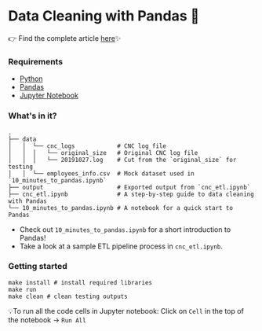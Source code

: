 # Data Cleaning with Pandas 🐼

👉 Find the complete article [here](https://jamieinca.medium.com/data-cleaning-with-python-pandas-b1da6813b448)✨

### Requirements

- [Python](https://www.python.org/)
- [Pandas](https://pandas.pydata.org/docs/index.html)
- [Jupyter Notebook](https://jupyter.org/)

### What's in it?

```
.
├── data
│   │  └── cnc_logs            # CNC log file
│   │  │   └── original_size   # Original CNC log file
│   │  │   └── 20191027.log    # Cut from the `original_size` for testing
│   │  └── employees_info.csv  # Mock dataset used in `10_minutes_to_pandas.ipynb`
├── output                     # Exported output from `cnc_etl.ipynb`
├── cnc_etl.ipynb              # A step-by-step guide to data cleaning with Pandas
└── 10_minutes_to_pandas.ipynb # A notebook for a quick start to Pandas
```

- Check out `10_minutes_to_pandas.ipynb` for a short introduction to Pandas!
- Take a look at a sample ETL pipeline process in `cnc_etl.ipynb`.

### Getting started

```
make install # install required libraries
make run
make clean # clean testing outputs
```

💡To run all the code cells in Jupyter notebook:
Click on `Cell` in the top of the notebook → `Run All`
